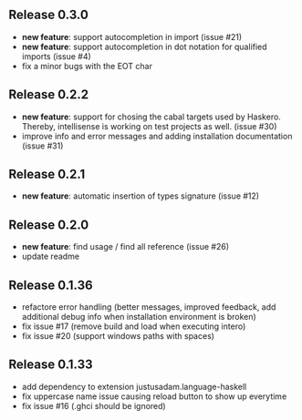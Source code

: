 ## Release 0.3.0

 - **new feature**: support autocompletion in import (issue #21)
 - **new feature**: support autocompletion in dot notation for qualified imports (issue #4)
 - fix a minor bugs with the EOT char

## Release 0.2.2

 - **new feature**: support for chosing the cabal targets used by Haskero. Thereby, intellisense is working on test projects as well. (issue #30)
 - improve info and error messages and adding installation documentation (issue #31)

## Release 0.2.1

 - **new feature**: automatic insertion of types signature (issue #12)

## Release 0.2.0

 - **new feature**: find usage / find all reference (issue #26)
 - update readme

## Release 0.1.36

 - refactore error handling (better messages, improved feedback, add additional debug info when installation environment is broken)
 - fix issue #17 (remove build and load when executing intero)
 - fix issue #20 (support windows paths with spaces)


## Release 0.1.33

 - add dependency to extension justusadam.language-haskell
 - fix uppercase name issue causing reload button to show up everytime
 - fix issue #16 (.ghci should be ignored)